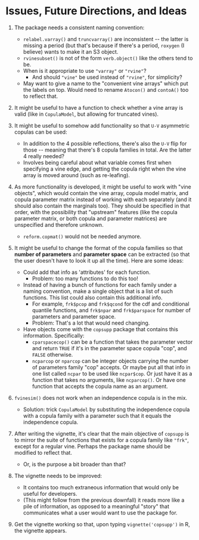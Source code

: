# Issues, Future Directions, and Ideas

1. The package needs a consistent naming convention:
	* `relabel.varray()` and `truncvarray()` are inconsistent -- the latter is missing a period (but that's because if there's a period, `roxygen` (I believe) wants to make it an S3 object.
	* `rvinesubset()` is not of the form `verb.object()` like the others tend to be.
	* When is it appropriate to use `"varray"` or `"rvine"`? 
		* And should `"vine"` be used instead of `"rvine"`, for simplicity? 
	* May want to give a name to the "convenient vine arrays" which put the labels on top. Would need to rename `Atocon()` and `contoA()` too to reflect that.

2. It might be useful to have a function to check whether a vine array is valid (like in `CopulaModel`, but allowing for truncated vines).

3. It might be useful to somehow add functionality so that `U-V` asymmetric copulas can be used:
	* In addition to the 4 possible reflections, there's also the `U-V` flip for those -- meaning that there's 8 copula families in total. Are the latter 4 really needed?
	* Involves being careful about what variable comes first when specifying a vine edge, and getting the copula right when the vine array is moved around (such as re-leafing).

4. As more functionality is developed, it might be useful to work with "vine objects", which would contain the vine array, copula model matrix, and copula parameter matrix instead of working with each separately (and it should also contain the marginals too). They should be specified in that order, with the possibility that "upstream" features (like the copula parameter matrix, or both copula and parameter matrices) are unspecified and therefore unknown.
	* `reform.copmat()` would not be needed anymore.

5. It might be useful to change the format of the copula families so that **number of parameters** and **parameter space** can be extracted (so that the user doesn't have to look it up all the time). Here are some ideas:
	* Could add that info as 'attributes' for each function. 
		* Problem: too many functions to do this too!
	* Instead of having a bunch of functions for each family under a naming convention, make a single object that is a list of such functions. This list could also contain this additional info. 
		* For example, `frk$pcop` and `frk$qcond` for the cdf and conditional quantile functions, and `frk$npar` and `frk$parspace` for number of parameters and parameter space.
		* Problem: That's a lot that would need changing.
	* Have objects come with the `copsupp` package that contains this information. Specifically:
		* `cparspacecop()` can be a function that takes the parameter vector and return `TRUE` if it's in the parameter space copula "cop", and `FALSE` otherwise.
		* `ncparcop` or `nparcop` can be integer objects carrying the number of parameters family "cop" accepts. Or maybe put all that info in one list called `ncpar` to be used like `ncpar$cop`. Or just have it as a function that takes no arguments, like `ncparcop()`. Or have one function that accepts the copula name as an argument.

6. `fvinesim()` does not work when an independence copula is in the mix.
	* Solution: trick `CopulaModel` by substituting the independence copula with a copula family with a parameter such that it equals the independence copula.

7. After writing the vignette, it's clear that the main objective of `copsupp` is to mirror the suite of functions that exists for a copula family like `"frk"`, except for a regular vine. Perhaps the package name should be modified to reflect that.
	* Or, is the purpose a bit broader than that?

8. The vignette needs to be improved:
	* It contains too much extraneous information that would only be useful for developers.
	* (This might follow from the previous downfall) it reads more like a pile of information, as opposed to a meaningful "story" that communicates what a user would want to use the package for. 

9. Get the vignette working so that, upon typing `vignette('copsupp')` in R, the vignette appears.
